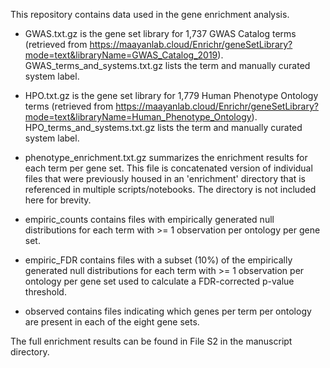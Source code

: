 This repository contains data used in the gene enrichment analysis.

- GWAS.txt.gz is the gene set library for 1,737 GWAS Catalog terms (retrieved from https://maayanlab.cloud/Enrichr/geneSetLibrary?mode=text&libraryName=GWAS_Catalog_2019). GWAS_terms_and_systems.txt.gz lists the term and manually curated system label.

- HPO.txt.gz is the gene set library for 1,779 Human Phenotype Ontology terms (retrieved from https://maayanlab.cloud/Enrichr/geneSetLibrary?mode=text&libraryName=Human_Phenotype_Ontology). HPO_terms_and_systems.txt.gz lists the term and manually curated system label.

- phenotype_enrichment.txt.gz summarizes the enrichment results for each term per gene set. This file is concatenated version of individual files that were previously housed in an 'enrichment' directory that is referenced in multiple scripts/notebooks. The directory is not included here for brevity. 

- empiric_counts contains files with empirically generated null distributions for each term with >= 1 observation per ontology per gene set.

- empiric_FDR contains files with a subset (10%) of the empirically generated null distributions for each term with >= 1 observation per ontology per gene set used to calculate a FDR-corrected p-value threshold.

- observed contains files indicating which genes per term per ontology are present in each of the eight gene sets.

The full enrichment results can be found in File S2 in the manuscript directory.
